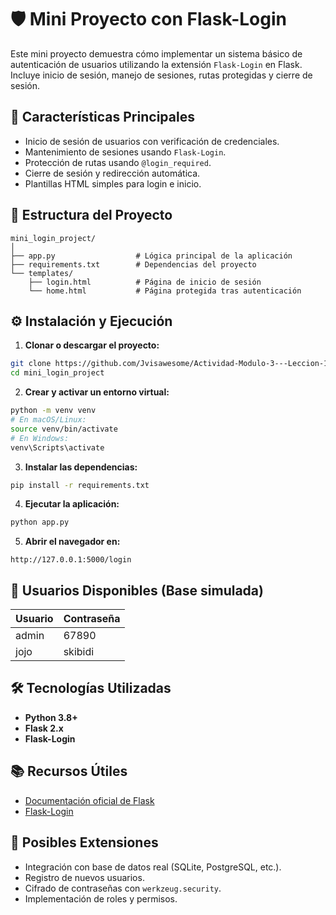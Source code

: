 # 🛡️ Mini Proyecto con Flask-Login

Este mini proyecto demuestra cómo implementar un sistema básico de autenticación de usuarios utilizando la extensión `Flask-Login` en Flask. Incluye inicio de sesión, manejo de sesiones, rutas protegidas y cierre de sesión.

## 📌 Características Principales

- Inicio de sesión de usuarios con verificación de credenciales.
- Mantenimiento de sesiones usando `Flask-Login`.
- Protección de rutas usando `@login_required`.
- Cierre de sesión y redirección automática.
- Plantillas HTML simples para login e inicio.

## 📁 Estructura del Proyecto

```
mini_login_project/
│
├── app.py                  # Lógica principal de la aplicación
├── requirements.txt        # Dependencias del proyecto
└── templates/
    ├── login.html          # Página de inicio de sesión
    └── home.html           # Página protegida tras autenticación
```

## ⚙️ Instalación y Ejecución

1. **Clonar o descargar el proyecto:**

```bash
git clone https://github.com/Jvisawesome/Actividad-Modulo-3---Leccion-1
cd mini_login_project
```

2. **Crear y activar un entorno virtual:**

```bash
python -m venv venv
# En macOS/Linux:
source venv/bin/activate
# En Windows:
venv\Scripts\activate
```

3. **Instalar las dependencias:**

```bash
pip install -r requirements.txt
```

4. **Ejecutar la aplicación:**

```bash
python app.py
```

5. **Abrir el navegador en:**

```
http://127.0.0.1:5000/login
```

## 🔐 Usuarios Disponibles (Base simulada)

| Usuario | Contraseña |
| ------- | ---------- |
| admin   | 67890      |
| jojo    | skibidi    |

## 🛠 Tecnologías Utilizadas

- **Python 3.8+**
- **Flask 2.x**
- **Flask-Login**

## 📚 Recursos Útiles

- [Documentación oficial de Flask](https://flask.palletsprojects.com/)
- [Flask-Login](https://flask-login.readthedocs.io/)

## 🚀 Posibles Extensiones

- Integración con base de datos real (SQLite, PostgreSQL, etc.).
- Registro de nuevos usuarios.
- Cifrado de contraseñas con `werkzeug.security`.
- Implementación de roles y permisos.

